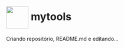 
<h1>
     <img align="center" width="60px" border-radius="50px" src="https://encrypted-tbn0.gstatic.com/images?q=tbn:ANd9GcSl0b8aAFYkQHYvD898tH755CujKtx56gfEtQ&s">
    <span> 
mytools</span></h1>

<p> Criando repositório, README.md e editando...</p>
